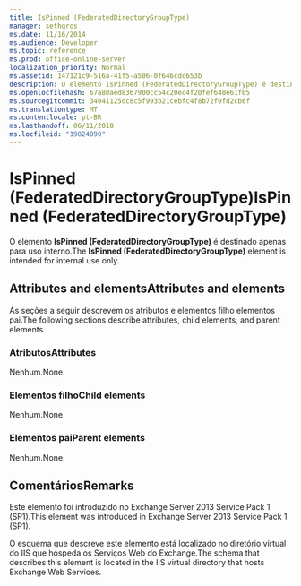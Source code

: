 ```yaml
---
title: IsPinned (FederatedDirectoryGroupType)
manager: sethgros
ms.date: 11/16/2014
ms.audience: Developer
ms.topic: reference
ms.prod: office-online-server
localization_priority: Normal
ms.assetid: 147121c9-516a-41f5-a506-0f646cdc653b
description: O elemento IsPinned (FederatedDirectoryGroupType) é destinado apenas para uso interno.
ms.openlocfilehash: 67a80aed8367900cc54c20ec4f20fef648e61f05
ms.sourcegitcommit: 34041125dc8c5f993b21cebfc4f8b72f0fd2cb6f
ms.translationtype: MT
ms.contentlocale: pt-BR
ms.lasthandoff: 06/11/2018
ms.locfileid: "19824090"
---
```

# <a name="ispinned-federateddirectorygrouptype"></a><span data-ttu-id="3cccb-103">IsPinned (FederatedDirectoryGroupType)</span><span class="sxs-lookup"><span data-stu-id="3cccb-103">IsPinned (FederatedDirectoryGroupType)</span></span>

<span data-ttu-id="3cccb-104">O elemento **IsPinned (FederatedDirectoryGroupType)** é destinado apenas para uso interno.</span><span class="sxs-lookup"><span data-stu-id="3cccb-104">The **IsPinned (FederatedDirectoryGroupType)** element is intended for internal use only.</span></span> 

## <a name="attributes-and-elements"></a><span data-ttu-id="3cccb-105">Attributes and elements</span><span class="sxs-lookup"><span data-stu-id="3cccb-105">Attributes and elements</span></span>

<span data-ttu-id="3cccb-106">As seções a seguir descrevem os atributos e elementos filho elementos pai.</span><span class="sxs-lookup"><span data-stu-id="3cccb-106">The following sections describe attributes, child elements, and parent elements.</span></span>
  
### <a name="attributes"></a><span data-ttu-id="3cccb-107">Atributos</span><span class="sxs-lookup"><span data-stu-id="3cccb-107">Attributes</span></span>

<span data-ttu-id="3cccb-108">Nenhum.</span><span class="sxs-lookup"><span data-stu-id="3cccb-108">None.</span></span>
  
### <a name="child-elements"></a><span data-ttu-id="3cccb-109">Elementos filho</span><span class="sxs-lookup"><span data-stu-id="3cccb-109">Child elements</span></span>

<span data-ttu-id="3cccb-110">Nenhum.</span><span class="sxs-lookup"><span data-stu-id="3cccb-110">None.</span></span>
  
### <a name="parent-elements"></a><span data-ttu-id="3cccb-111">Elementos pai</span><span class="sxs-lookup"><span data-stu-id="3cccb-111">Parent elements</span></span>

<span data-ttu-id="3cccb-112">Nenhum.</span><span class="sxs-lookup"><span data-stu-id="3cccb-112">None.</span></span>
  
## <a name="remarks"></a><span data-ttu-id="3cccb-113">Comentários</span><span class="sxs-lookup"><span data-stu-id="3cccb-113">Remarks</span></span>

<span data-ttu-id="3cccb-114">Este elemento foi introduzido no Exchange Server 2013 Service Pack 1 (SP1).</span><span class="sxs-lookup"><span data-stu-id="3cccb-114">This element was introduced in Exchange Server 2013 Service Pack 1 (SP1).</span></span>
  
<span data-ttu-id="3cccb-115">O esquema que descreve este elemento está localizado no diretório virtual do IIS que hospeda os Serviços Web do Exchange.</span><span class="sxs-lookup"><span data-stu-id="3cccb-115">The schema that describes this element is located in the IIS virtual directory that hosts Exchange Web Services.</span></span>
  

